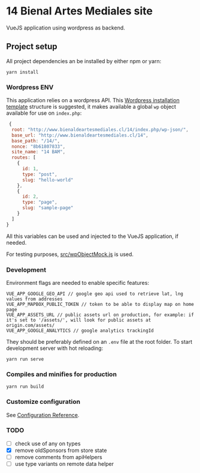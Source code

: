 # 14 Bienal Artes Mediales site

VueJS application using wordpress as backend.

## Project setup

All project dependencies an be installed by either npm or yarn:

```
yarn install
```

### Wordpress ENV

This application relies on a wordpress API. This [Wordpress installation template](https://github.com/gilbitron/wp-rest-theme) structure is suggested, it makes available a global `wp` object available for use on `index.php`:

```javascript
 {
  root: "http://www.bienaldeartesmediales.cl/14/index.php/wp-json/",
  base_url: "http://www.bienaldeartesmediales.cl/14",
  base_path: "/14/",
  nonce: "8b61807833",
  site_name: "14 BAM",
  routes: [
    {
      id: 1,
      type: "post",
      slug: "hello-world"
    },
    {
      id: 2,
      type: "page",
      slug: "sample-page"
    }
  ]
}
```

All this variables can be used and injected to the VueJS application, if needed.

For testing purposes, [src/wpObjectMock.js](src/wpObjectMock.js) is used.

### Development

Environment flags are needed to enable specific features:

```
VUE_APP_GOOGLE_GEO_API // google geo api used to retrieve lat, lng values from addresses
VUE_APP_MAPBOX_PUBLIC_TOKEN // token to be able to display map on home page
VUE_APP_ASSETS_URL // public assets url on production, for example: if it's set to '/assets/', will look for public assets at origin.com/assets/
VUE_APP_GOOGLE_ANALYTICS // google analytics trackingId
```

They should be preferably defined on an `.env` file at the root folder. To start development server with hot reloading:

```
yarn run serve
```

### Compiles and minifies for production

```
yarn run build
```

### Customize configuration

See [Configuration Reference](https://cli.vuejs.org/config/).


### TODO

- [ ] check use of any on types
- [x] remove oldSponsors from store state
- [ ] remove comments from apiHelpers
- [ ] use type variants on remote data helper